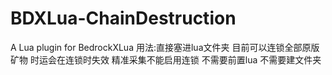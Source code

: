 # BDXLua-ChainDestruction
A Lua plugin for BedrockXLua
用法:直接塞进lua文件夹
目前可以连锁全部原版矿物
时运会在连锁时失效
精准采集不能启用连锁
不需要前置lua
不需要建文件夹
